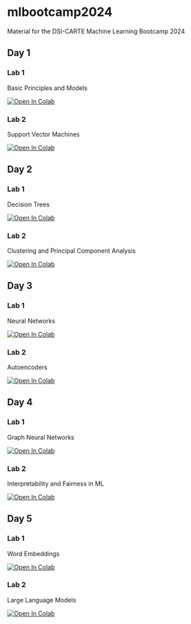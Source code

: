 # mlbootcamp2024
Material for the DSI-CARTE Machine Learning Bootcamp 2024


## Day 1

### Lab 1

Basic Principles and Models 

[![Open In Colab](https://colab.research.google.com/assets/colab-badge.svg)](https://colab.research.google.com/github/eldanc/mlbootcamp2024/blob/main/lab_1_1_basics.ipynb)

### Lab 2

Support Vector Machines

[![Open In Colab](https://colab.research.google.com/assets/colab-badge.svg)](https://colab.research.google.com/github/eldanc/mlbootcamp2024/blob/main/lab_1_2_svms.ipynb)

## Day 2

### Lab 1

Decision Trees

[![Open In Colab](https://colab.research.google.com/assets/colab-badge.svg)](https://colab.research.google.com/github/eldanc/mlbootcamp2024/blob/main/lab_2_1_trees.ipynb)

### Lab 2

Clustering and Principal Component Analysis

[![Open In Colab](https://colab.research.google.com/assets/colab-badge.svg)](https://colab.research.google.com/github/eldanc/mlbootcamp2024/blob/main/lab_2_2_pca.ipynb)

## Day 3

### Lab 1

Neural Networks

[![Open In Colab](https://colab.research.google.com/assets/colab-badge.svg)](https://colab.research.google.com/github/eldanc/mlbootcamp2024/blob/main/lab_3_1_neuralnets.ipynb)

### Lab 2

Autoencoders

[![Open In Colab](https://colab.research.google.com/assets/colab-badge.svg)](https://colab.research.google.com/github/eldanc/mlbootcamp2024/blob/main/lab_3_2_autoencoders.ipynb)


## Day 4

### Lab 1

Graph Neural Networks

[![Open In Colab](https://colab.research.google.com/assets/colab-badge.svg)](https://colab.research.google.com/github/eldanc/mlbootcamp2024/blob/main/lab_4_1_gnn.ipynb)

### Lab 2

Interpretability and Fairness in ML

[![Open In Colab](https://colab.research.google.com/assets/colab-badge.svg)](https://colab.research.google.com/github/eldanc/mlbootcamp2024/blob/main/lab_4_2_interpretability.ipynb)


## Day 5

### Lab 1

Word Embeddings

[![Open In Colab](https://colab.research.google.com/assets/colab-badge.svg)](https://colab.research.google.com/github/eldanc/mlbootcamp2024/blob/main/lab_5_1_words.ipynb)

### Lab 2

Large Language Models

[![Open In Colab](https://colab.research.google.com/assets/colab-badge.svg)](https://colab.research.google.com/github/eldanc/mlbootcamp2024/blob/main/lab_5_2_llms.ipynb)


